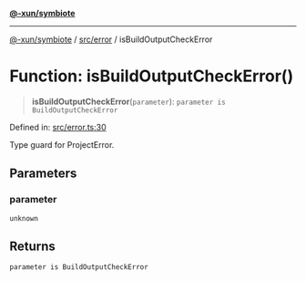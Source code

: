 [**@-xun/symbiote**](../../../README.md)

***

[@-xun/symbiote](../../../README.md) / [src/error](../README.md) / isBuildOutputCheckError

# Function: isBuildOutputCheckError()

> **isBuildOutputCheckError**(`parameter`): `parameter is BuildOutputCheckError`

Defined in: [src/error.ts:30](https://github.com/Xunnamius/symbiote/blob/7b8ca545f93c3e9d22b693c6c58dbb29604867ff/src/error.ts#L30)

Type guard for ProjectError.

## Parameters

### parameter

`unknown`

## Returns

`parameter is BuildOutputCheckError`
